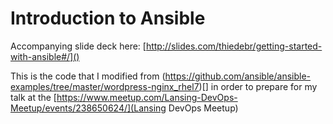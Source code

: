 # Introduction to Ansible

Accompanying slide deck here: [http://slides.com/thiedebr/getting-started-with-ansible#/]()

This is the code that I modified from (https://github.com/ansible/ansible-examples/tree/master/wordpress-nginx_rhel7)[]
in order to prepare for my talk at the [https://www.meetup.com/Lansing-DevOps-Meetup/events/238650624/](Lansing DevOps Meetup)
